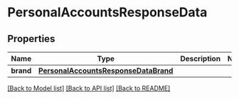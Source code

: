 # PersonalAccountsResponseData

## Properties
Name | Type | Description | Notes
------------ | ------------- | ------------- | -------------
**brand** | [**PersonalAccountsResponseDataBrand**](PersonalAccountsResponseDataBrand.md) |  | 

[[Back to Model list]](../README.md#documentation-for-models) [[Back to API list]](../README.md#documentation-for-api-endpoints) [[Back to README]](../README.md)

